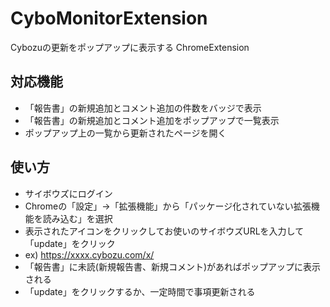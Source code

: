 # CyboMonitorExtension

Cybozuの更新をポップアップに表示する ChromeExtension

## 対応機能
* 「報告書」の新規追加とコメント追加の件数をバッジで表示
* 「報告書」の新規追加とコメント追加をポップアップで一覧表示
* ポップアップ上の一覧から更新されたページを開く

## 使い方
* サイボウズにログイン
* Chromeの「設定」->「拡張機能」から「パッケージ化されていない拡張機能を読み込む」を選択
* 表示されたアイコンをクリックしてお使いのサイボウズURLを入力して「update」をクリック
 * ex) https://xxxx.cybozu.com/x/
* 「報告書」に未読(新規報告書、新規コメント)があればポップアップに表示される
* 「update」をクリックするか、一定時間で事項更新される
